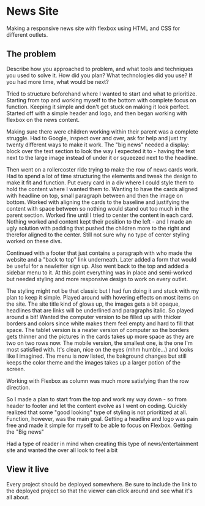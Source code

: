 # News Site

Making a responsive news site with flexbox using HTML and CSS for different outlets.

## The problem

Describe how you approached to problem, and what tools and techniques you used to solve it. How did you plan? What technologies did you use? If you had more time, what would be next?

Tried to structure beforehand where I wanted to start and what to prioritize. Starting from top and working myself to the bottom with complete focus on function. Keeping it simple and don't get stuck on making it look perfect. Started off with a simple header and logo, and then began working with flexbox on the news content.

Making sure there were children working within their parent was a complete struggle. Had to Google, inspect over and over, ask for help and just try twenty different ways to make it work. The "big news" needed a display: block over the text section to look the way I expected it to - having the text next to the large image instead of under it or squeezed next to the headline.

Then went on a rollercoster ride trying to make the row of news cards work. Had to spend a lot of time structuring the elements and tweak the design to make it fit and function. Put every card in a div where I could style them to hold the content where I wanted them to. Wanting to have the cards aligned with headline on top, small paragraph between and then the image on bottom. Worked with aligning the cards to the baseline and justifying the content with space between so nothing would stand out too much in the parent section. 
Worked fine until I tried to center the content in each card. Nothing worked and content kept their position to the left - and I made an ugly solution with padding that pushed the children more to the right and therefor aligned to the center. Still not sure why no type of center styling worked on these divs. 

Continued with a footer that just contains a paragraph with who made the website and a "back to top" link underneath. Later added a form that would be useful for a newletter sign up. Also went back to the top and added a sidebar menu to it. At this point everything was in place and semi-worked but needed styling and more responsive design to work on every outlet.

The styling might not be that classic but I had fun doing it and stuck with my plan to keep it simple. Played around with hovering effects on most items on the site. The site title kind of glows up, the images gets a bit opaque, headlines that are links will be underlined and paragraphs italic. So played around a bit!
Wanted the computer version to be filled up with thicker borders and colors since white makes them feel empty and hard to fill that space. The tablet version is a neater version of computer so the borders gets thinner and the pictures in the cards takes up more space as they are two on two rows now.
The mobile version, the smallest one, is the one I'm most satisfied with. It's clean, nice on the eyes (mhm humble...) and looks like I imagined. The menu is now listed, the bakground changes but still keeps the color theme and the images takes up a larger potion of the screen.


Working with Flexbox as column was much more satisfying than the row direction. 





So I made a plan to start from the top and work my way down - so from header to footer and let the content evolve as I went on coding. Quickly realized that some "good looking" type of styling is not prioritized at all. Function, however, was the main goal. Getting a headline and logo was pain free and made it simple for myself to be able to focus on Flexbox. Getting the "Big news" 

Had a type of reader in mind when creating this type of news/entertainment site and wanted the over all look to feel a bit 

## View it live
Every project should be deployed somewhere. Be sure to include the link to the deployed project so that the viewer can click around and see what it's all about.
